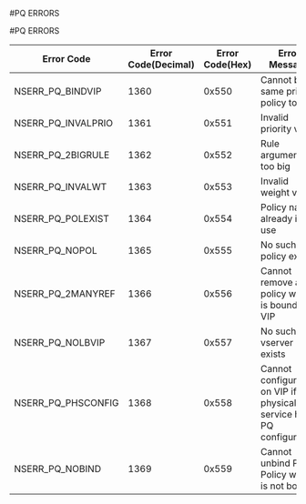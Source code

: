 #PQ ERRORS

#PQ ERRORS



<table><thead><tr><th>Error Code</th><th>Error Code(Decimal)</th><th>Error Code(Hex)</th><th>Error Message</th></tr></thead><tbody><tr><td>NSERR_PQ_BINDVIP</td><td>1360</td><td>0x550</td><td>Cannot bind same priority policy to VIP</td><tr><tr><td>NSERR_PQ_INVALPRIO</td><td>1361</td><td>0x551</td><td>Invalid priority value</td><tr><tr><td>NSERR_PQ_2BIGRULE</td><td>1362</td><td>0x552</td><td>Rule argument too big</td><tr><tr><td>NSERR_PQ_INVALWT</td><td>1363</td><td>0x553</td><td>Invalid weight value</td><tr><tr><td>NSERR_PQ_POLEXIST</td><td>1364</td><td>0x554</td><td>Policy name already in use</td><tr><tr><td>NSERR_PQ_NOPOL</td><td>1365</td><td>0x555</td><td>No such PQ policy exists</td><tr><tr><td>NSERR_PQ_2MANYREF</td><td>1366</td><td>0x556</td><td>Cannot remove a policy which is bound to VIP</td><tr><tr><td>NSERR_PQ_NOLBVIP</td><td>1367</td><td>0x557</td><td>No such LB vserver exists</td><tr><tr><td>NSERR_PQ_PHSCONFIG</td><td>1368</td><td>0x558</td><td>Cannot configure PQ on VIP if physical service has PQ configuration</td><tr><tr><td>NSERR_PQ_NOBIND</td><td>1369</td><td>0x559</td><td>Cannot unbind PQ Policy which is not bound</td><tr></tbody></table>
